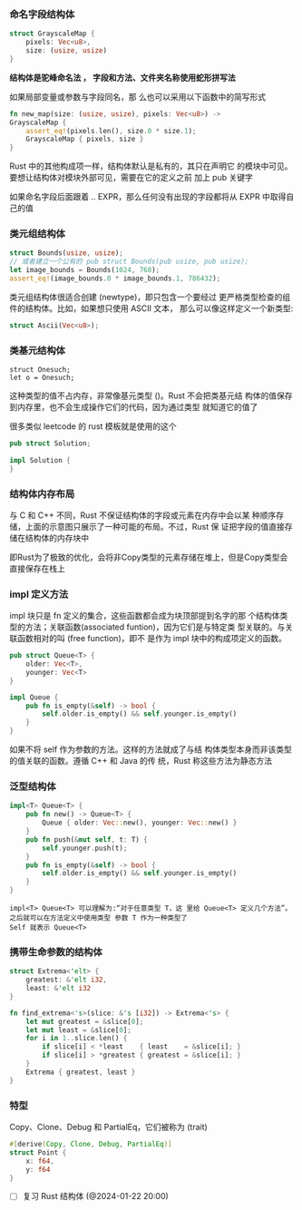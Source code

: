 ### 命名字段结构体
```rust
struct GrayscaleMap {
    pixels: Vec<u8>,
    size: (usize, usize)
}
```

**结构体是驼峰命名法 ， 字段和方法、文件夹名称使用蛇形拼写法**

如果局部变量或参数与字段同名，那 么也可以采用以下函数中的简写形式
```rust
fn new_map(size: (usize, usize), pixels: Vec<u8>) ->
GrayscaleMap {
    assert_eq!(pixels.len(), size.0 * size.1);
    GrayscaleMap { pixels, size }
}
```

Rust 中的其他构成项一样，结构体默认是私有的，其只在声明它 的模块中可见。要想让结构体对模块外部可见，需要在它的定义之前 加上 pub 关键字

如果命名字段后面跟着 .. EXPR，那么任何没有出现的字段都将从 EXPR 中取得自己的值

### 类元组结构体

```rust
struct Bounds(usize, usize);
// 或者建立一个公有的 pub struct Bounds(pub usize, pub usize);
let image_bounds = Bounds(1024, 768);
assert_eq!(image_bounds.0 * image_bounds.1, 786432);
```

类元组结构体很适合创建 (newtype)，即只包含一个要经过 更严格类型检查的组件的结构体。比如，如果想只使用 ASCII 文本， 那么可以像这样定义一个新类型:
```rust
struct Ascii(Vec<u8>);
```

### 类基元结构体

```
struct Onesuch;
let o = Onesuch;
```

这种类型的值不占内存，非常像基元类型 ()。Rust 不会把类基元结 构体的值保存到内存里，也不会生成操作它们的代码，因为通过类型 就知道它的值了

很多类似 leetcode 的 rust 模板就是使用的这个 
```rust
pub struct Solution;  
  
impl Solution {
}
```

### 结构体内存布局

与 C 和 C++ 不同，Rust 不保证结构体的字段或元素在内存中会以某 种顺序存储，上面的示意图只展示了一种可能的布局。不过，Rust 保 证把字段的值直接存储在结构体的内存块中

即Rust为了极致的优化，会将非Copy类型的元素存储在堆上，但是Copy类型会直接保存在栈上

### impl 定义方法

impl 块只是 fn 定义的集合，这些函数都会成为块顶部提到名字的那 个结构体类型的方法；关联函数(associated funtion)，因为它们是与特定类 型关联的。与关联函数相对的叫 (free function)，即不 是作为 impl 块中的构成项定义的函数。

```rust
pub struct Queue<T> {
    older: Vec<T>,
    younger: Vec<T>
}

impl Queue {
    pub fn is_empty(&self) -> bool {
        self.older.is_empty() && self.younger.is_empty()
    }
}
```

如果不将 self 作为参数的方法。这样的方法就成了与结 构体类型本身而非该类型的值关联的函数。遵循 C++ 和 Java 的传 统，Rust 称这些方法为静态方法

### 泛型结构体

```rust
impl<T> Queue<T> {
    pub fn new() -> Queue<T> {
        Queue { older: Vec::new(), younger: Vec::new() }
    }
    pub fn push(&mut self, t: T) {
        self.younger.push(t);
    }
    pub fn is_empty(&self) -> bool {
        self.older.is_empty() && self.younger.is_empty()
    }
}
```

```
impl<T> Queue<T> 可以理解为:“对于任意类型 T，这 里给 Queue<T> 定义几个方法”。之后就可以在方法定义中使用类型 参数 T 作为一种类型了
Self 就表示 Queue<T>
```

### 携带生命参数的结构体

```rust
struct Extrema<'elt> {
    greatest: &'elt i32,
    least: &'elt i32
}

fn find_extrema<'s>(slice: &'s [i32]) -> Extrema<'s> {
    let mut greatest = &slice[0];
    let mut least = &slice[0];
    for i in 1..slice.len() {
        if slice[i] < *least    { least    = &slice[i]; }
        if slice[i] > *greatest { greatest = &slice[i]; }
    }
    Extrema { greatest, least }
}

```

### 特型

Copy、Clone、Debug 和 PartialEq，它们被称为 (trait)
```rust
#[derive(Copy, Clone, Debug, PartialEq)]
struct Point {
	x: f64,
	y: f64 
}
```



- [ ] 复习 Rust 结构体 (@2024-01-22 20:00)